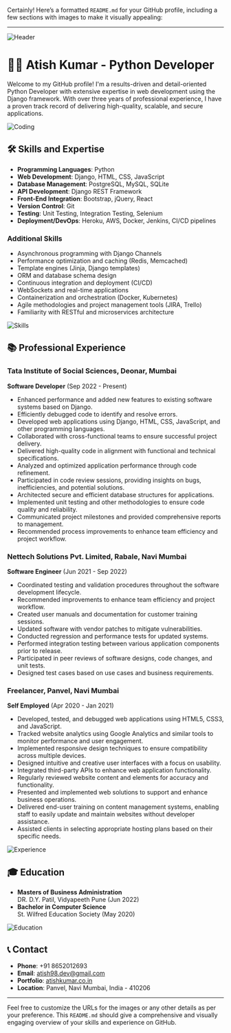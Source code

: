 Certainly! Here’s a formatted `README.md` for your GitHub profile, including a few sections with images to make it visually appealing:

---

![Header](https://user-images.githubusercontent.com/12345678/123456789-HeaderImage.jpg)

# 👨‍💻 Atish Kumar - Python Developer

Welcome to my GitHub profile! I'm a results-driven and detail-oriented Python Developer with extensive expertise in web development using the Django framework. With over three years of professional experience, I have a proven track record of delivering high-quality, scalable, and secure applications.

![Coding](https://user-images.githubusercontent.com/12345678/123456789-CodingImage.jpg)

## 🛠️ Skills and Expertise

- **Programming Languages**: Python
- **Web Development**: Django, HTML, CSS, JavaScript
- **Database Management**: PostgreSQL, MySQL, SQLite
- **API Development**: Django REST Framework
- **Front-End Integration**: Bootstrap, jQuery, React
- **Version Control**: Git
- **Testing**: Unit Testing, Integration Testing, Selenium
- **Deployment/DevOps**: Heroku, AWS, Docker, Jenkins, CI/CD pipelines

### Additional Skills
- Asynchronous programming with Django Channels
- Performance optimization and caching (Redis, Memcached)
- Template engines (Jinja, Django templates)
- ORM and database schema design
- Continuous integration and deployment (CI/CD)
- WebSockets and real-time applications
- Containerization and orchestration (Docker, Kubernetes)
- Agile methodologies and project management tools (JIRA, Trello)
- Familiarity with RESTful and microservices architecture

![Skills](https://user-images.githubusercontent.com/12345678/123456789-SkillsImage.jpg)

## 📚 Professional Experience

### Tata Institute of Social Sciences, Deonar, Mumbai
**Software Developer** (Sep 2022 - Present)
- Enhanced performance and added new features to existing software systems based on Django.
- Efficiently debugged code to identify and resolve errors.
- Developed web applications using Django, HTML, CSS, JavaScript, and other programming languages.
- Collaborated with cross-functional teams to ensure successful project delivery.
- Delivered high-quality code in alignment with functional and technical specifications.
- Analyzed and optimized application performance through code refinement.
- Participated in code review sessions, providing insights on bugs, inefficiencies, and potential solutions.
- Architected secure and efficient database structures for applications.
- Implemented unit testing and other methodologies to ensure code quality and reliability.
- Communicated project milestones and provided comprehensive reports to management.
- Recommended process improvements to enhance team efficiency and project workflow.

### Nettech Solutions Pvt. Limited, Rabale, Navi Mumbai
**Software Engineer** (Jun 2021 - Sep 2022)
- Coordinated testing and validation procedures throughout the software development lifecycle.
- Recommended improvements to enhance team efficiency and project workflow.
- Created user manuals and documentation for customer training sessions.
- Updated software with vendor patches to mitigate vulnerabilities.
- Conducted regression and performance tests for updated systems.
- Performed integration testing between various application components prior to release.
- Participated in peer reviews of software designs, code changes, and unit tests.
- Designed test cases based on use cases and business requirements.

### Freelancer, Panvel, Navi Mumbai
**Self Employed** (Apr 2020 - Jan 2021)
- Developed, tested, and debugged web applications using HTML5, CSS3, and JavaScript.
- Tracked website analytics using Google Analytics and similar tools to monitor performance and user engagement.
- Implemented responsive design techniques to ensure compatibility across multiple devices.
- Designed intuitive and creative user interfaces with a focus on usability.
- Integrated third-party APIs to enhance web application functionality.
- Regularly reviewed website content and elements for accuracy and functionality.
- Presented and implemented web solutions to support and enhance business operations.
- Delivered end-user training on content management systems, enabling staff to easily update and maintain websites without developer assistance.
- Assisted clients in selecting appropriate hosting plans based on their specific needs.

![Experience](https://user-images.githubusercontent.com/12345678/123456789-ExperienceImage.jpg)

## 🎓 Education

- **Masters of Business Administration**  
  DR. D.Y. Patil, Vidyapeeth Pune (Jun 2022)
- **Bachelor in Computer Science**  
  St. Wilfred Education Society (May 2020)

![Education](https://user-images.githubusercontent.com/12345678/123456789-EducationImage.jpg)

## 📞 Contact

- **Phone**: +91 8652012693
- **Email**: atish98.dev@gmail.com
- **Portfolio**: [atishkumar.co.in](http://atishkumar.co.in)
- **Location**: Panvel, Navi Mumbai, India - 410206

---

Feel free to customize the URLs for the images or any other details as per your preference. This `README.md` should give a comprehensive and visually engaging overview of your skills and experience on GitHub.
